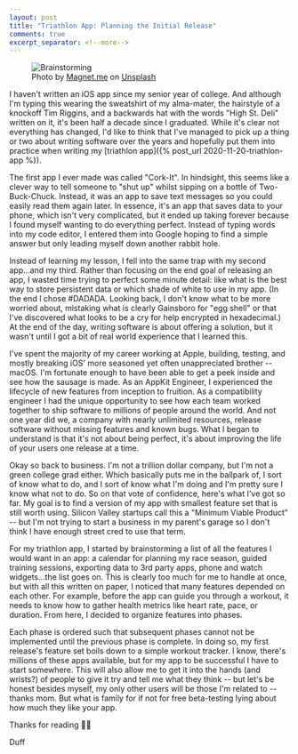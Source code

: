 ```yaml
---
layout: post
title: "Triathlon App: Planning the Initial Release"
comments: true
excerpt_separator: <!--more-->
---
```


<figure>
  <img src="https://source.unsplash.com/eC0idQ0eek4/1920x1280" alt="Brainstorming">
  <figcaption>
    <span class="photo-credit">Photo by <a href="https://unsplash.com/@magnetme?utm_source=unsplash&amp;utm_medium=referral&amp;utm_content=creditCopyText">Magnet.me</a> on <a href="https://unsplash.com/s/photos/brainstorm?utm_source=unsplash&amp;utm_medium=referral&amp;utm_content=creditCopyText">Unsplash</a></span>
  </figcaption>
</figure>

I haven't written an iOS app since my senior year of college. And although I'm typing this wearing the sweatshirt of my alma-mater, the hairstyle of a knockoff Tim Riggins, and a backwards hat with the words "High St. Deli" written on it, it's been half a decade since I graduated. While it's clear not everything has changed, I'd like to think that I've managed to pick up a thing or two about writing software over the years and hopefully put them into practice when writing my [triathlon app]({% post_url 2020-11-20-triathlon-app %}).

<!--more-->

The first app I ever made was called "Cork-It". In hindsight, this seems like a clever way to tell someone to "shut up" whilst sipping on a bottle of Two-Buck-Chuck. Instead, it was an app to save text messages so you could easily read them again later. In essence, it's an app that saves data to your phone, which isn't very complicated, but it ended up taking forever because I found myself wanting to do everything perfect. Instead of typing words into my code editor, I entered them into Google hoping to find a simple answer but only leading myself down another rabbit hole.

Instead of learning my lesson, I fell into the same trap with my second app...and my third. Rather than focusing on the end goal of releasing an app, I wasted time trying to perfect some minute detail: like what is the best way to store persistent data or which shade of white to use in my app. (In the end I chose #DADADA. Looking back, I don't know what to be more worried about, mistaking what is clearly Gainsboro for "egg shell" or that I've discovered what looks to be a cry for help encrypted in hexadecimal.) At the end of the day, writing software is about offering a solution, but it wasn't until I got a bit of real world experience that I learned this.

I've spent the majority of my career working at Apple, building, testing, and mostly breaking iOS' more seasoned yet often unappreciated brother -- macOS. I'm fortunate enough to have been able to get a peek inside and see how the sausage is made. As an AppKit Engineer, I experienced the lifecycle of new features from inception to fruition. As a compatibility engineer I had the unique opportunity to see how each team worked together to ship software to millions of people around the world. And not one year did we, a company with nearly unlimited resources, release software without missing features and known bugs. What I began to understand is that it's not about being perfect, it's about improving the life of your users one release at a time.

Okay so back to business. I'm not a trillion dollar company, but I'm not a green college grad either. Which basically puts me in the ballpark of, I sort of know what to do, and I sort of know what I'm doing and I'm pretty sure I know what not to do. So on that vote of confidence, here's what I've got so far. My goal is to find a version of my app with smallest feature set that is still worth using. Silicon Valley startups call this a "Minimum Viable Product" -- but I'm not trying to start a business in my parent's garage so I don't think I have enough street cred to use that term.

For my triathlon app, I started by brainstorming a list of all the features I would want in an app: a calendar for planning my race season, guided training sessions, exporting data to 3rd party apps, phone and watch widgets...the list goes on. This is clearly too much for me to handle at once, but with all this written on paper, I noticed that many features depended on each other. For example, before the app can guide you through a workout, it needs to know how to gather health metrics like heart rate, pace, or duration. From here, I decided to organize features into phases.

Each phase is ordered such that subsequent phases cannot not be implemented until the previous phase is complete. In doing so, my first release's feature set boils down to a simple workout tracker. I know, there's millions of these apps available, but for my app to be successful I have to start somewhere. This will also allow me to get it into the hands (and wrists?) of people to give it try and tell me what they think -- but let's be honest besides myself, my only other users will be those I'm related to -- thanks mom. But what is family for if not for free beta-testing lying about how much they like your app.

Thanks for reading 🕺🏼

Duff